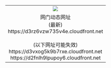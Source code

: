 ﻿<table>
  <tr></tr>
  <tr><td colspan=2 align=center><img src="https://d3rz6vzw735v4e.cloudfront.net/Up/oGate.jpg" /></td></tr>
  <tr><td colspan=2 align=center>网门动态网址<br/>(最新)
<br>https://d3rz6vzw735v4e.cloudfront.net
<br/><br/>(以下网址可能失效)
<br>https://d3vxog5k9b7rxe.cloudfront.net
<br>https://d2fnlh9lpupoy6.cloudfront.net
    </td>
  </tr>
</table>
